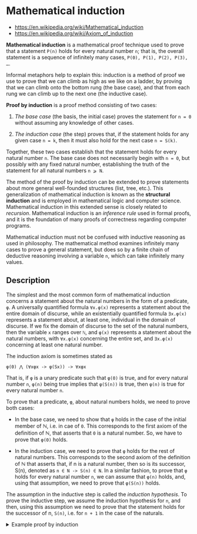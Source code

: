 # Mathematical induction

- https://en.wikipedia.org/wiki/Mathematical_induction
- https://en.wikipedia.org/wiki/Axiom_of_induction


**Mathematical induction** is a mathematical proof technique used to prove that a statement `P(n)` holds for every natural number `n`; that is, the overall statement is a sequence of infinitely many cases, `P(0), P(1), P(2), P(3), …`.

Informal metaphors help to explain this: induction is a method of proof we use to prove that we can climb as high as we like on a ladder, by proving that we can climb onto the bottom rung (the base case), and that from each rung we can climb up to the next one (the inductive case).

**Proof by induction** is a proof method consisting of two cases:

1. *The base case* (the basis, the initial case) proves the statement for `n = 0` without assuming any knowledge of other cases.

2. *The induction case* (the step) proves that, if the statement holds for any given case `n = k`, then it must also hold for the next case `n = S(k)`.

Together, these two cases establish that the statement holds for every natural number `n`. The base case does not necessarily begin with `n = 0`, but possibly with any fixed natural number, establishing the truth of the statement for all natural numbers `n ⩾ N`.

The method of the proof by induction can be extended to prove statements about more general well-founded structures (list, tree, etc.). This generalization of mathematical induction is known as the **structural induction** and is employed in mathematical logic and computer science. Mathematical induction in this extended sense is closely related to *recursion*. Mathematical induction is an *inference rule* used in formal proofs, and it is the foundation of many proofs of correctness regarding computer programs.

Mathematical induction must not be confused with inductive reasoning as used in philosophy. The mathematical method examines infinitely many cases to prove a general statement, but does so by a finite chain of deductive reasoning involving a variable `n`, which can take infinitely many values.

## Description

The simplest and the most common form of mathematical induction concerns a statement about the natural numbers in the form of a predicate, `φ`. A universally quantified formula `∀x.φ(x)` represents a statement about the entire domain of discurse, while an existentially quantified formula `∃x.φ(x)` represents a statement about, at least one, individual in the domain of discurse. If we fix the domain of discurse to the set of the natural numbers, then the variable `x` ranges over `ℕ`, and `φ(x)` represents a statement about the natural numbers, with `∀x.φ(x)` concerning the entire set, and `∃x.φ(x)` concerning at least one natural number.

The induction axiom is sometimes stated as

`φ(0) ⋀ (∀xφx -> φ(Sx)) -> ∀xφx`

That is, if `φ` is a unary predicate 
such that `φ(0)` is true, 
and for every natural number `n`, 
`φ(n)` being true implies that `φ(S(n))` is true, 
then `φ(n)` is true for every natural number `n`.


To prove that a predicate, `φ`, about natural numbers holds, we need to prove both cases:

* In the base case, we need to show that `φ` holds in the case of the initial member of ℕ, i.e. in cae of `0`. This corresponds to the first axiom of the definition of ℕ, that asserts that `0` is a natural number. So, we have to prove that `φ(0)` holds.

* In the induction case, we need to prove that `φ` holds for the rest of natural numbers. This corresponds to the second axiom of the definition of ℕ that asserts that, if n is a natural number, then so is its successor, S(n), denoted as `n ∈ N -> S(n) ∈ N`. In a similar fashion, to prove that `φ` holds for every natural number `n`, we can assume that `φ(n)` holds, and, using that assumption, we need to prove that `φ(S(n))` holds.

The assumption in the inductive step is called the *induction hypothesis*. To prove the inductive step, we assume the induction hypothesis for `n`, and then, using this assumption we need to prove that the statement holds for the successor of n, `S(n)`, i.e. for `n + 1` in the case of the naturals.

<!-- #region proof-->

<details><summary>Example proof by induction</summary>

Given the definition of addition

```js
a + 0 = a                     A.1
a + S(b) = S(a + b)           A.2
```

Show that `a + S(n) = S(a) + n`.

We proceed by considering the two cases:

1. In the base case, `n = 0`, so we need to show that `a + S(0) = S(a) + 0`

```js
a + S(0) = S(a) + 0         (to prove)

S(a + 0) = S(a) + 0         A.2 to the LHS
S(a)     = S(a) + 0         A.1 to `a + 0` on the LHS
S(a)     = S(a)             A.1 to `S(a) + 0` on the RHS
S(a) = S(a)                 refl.
```

2. In the inductive case, assuming the inductive hypothesis   
`a +   S(n)  = S(a) +   n`, we need to show that 
`a + S(S(n)) = S(a) + S(n)` holds.

```js
a + S(n) = S(a) + n          IH
a + S(S(n)) = S(a) + S(n)    (to prove)

a + S(S(n)) = S(a) + S(n)     A.2 to the LHS
S(a + S(n)) = S(a) + S(n)     IH to `a + S(n)` ~~> `S(a) + n`
S(S(a) + n) = S(a) + S(n)     A.2 to the RHS
S(S(a) + n) = S(S(a) + n)     refl.

QED
```

</details>

<!-- #endregion -->

